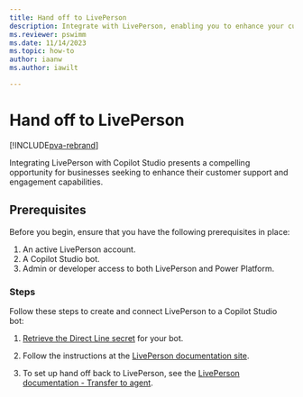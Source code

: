 ```yaml
--- 
title: Hand off to LivePerson
description: Integrate with LivePerson, enabling you to enhance your customer support and engagement capabilities. Learn how to set up this integration to leverage the strengths of both platforms, empowering your organization to deliver more personalized, efficient, and effective customer interactions.
ms.reviewer: pswimm
ms.date: 11/14/2023
ms.topic: how-to
author: iaanw
ms.author: iawilt

---
```


# Hand off to LivePerson

[!INCLUDE[pva-rebrand](includes/pva-rebrand.md)]

Integrating LivePerson with Copilot Studio presents a compelling opportunity for businesses seeking to enhance their customer support and engagement capabilities. 

## Prerequisites

Before you begin, ensure that you have the following prerequisites in place:

1. An active LivePerson account.
2. A Copilot Studio bot.
3. Admin or developer access to both LivePerson and Power Platform.

### Steps

Follow these steps to create and connect LivePerson to a Copilot Studio bot:

1. [Retrieve the Direct Line secret](/azure/bot-service/rest-api/bot-framework-rest-direct-line-3-0-authentication?view=azure-bot-service-4.0) for your bot.

2. Follow the instructions at the [LivePerson documentation site](https://developers.liveperson.com/third-party-bots-microsoft-direct-line-introduction.html).

3. To set up hand off back to LivePerson, see the [LivePerson documentation - Transfer to agent](https://developers.liveperson.com/third-party-bots-microsoft-direct-line-pva.html#transfer-to-agent).
